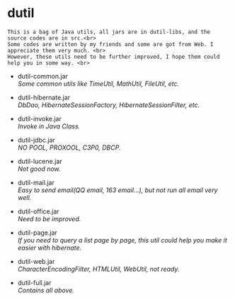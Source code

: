 dutil
=
    This is a bag of Java utils, all jars are in dutil-libs, and the source codes are in src.<br>
    Some codes are written by my friends and some are got from Web. I appreciate them very much. <br>
    However, these utils need to be further improved, I hope them could help you in some way. <br>
    
    
 - dutil-common.jar<br>
        *Some common utils like TimeUtil, MathUtil, FileUtil, etc.* 
 
 - dutil-hibernate.jar<br>
        *DbDao, HibernateSessionFactory, HibernateSessionFilter, etc.* 
 
 - dutil-invoke.jar<br>
        *Invoke in Java Class.* 

 - dutil-jdbc.jar<br>
        *NO POOL, PROXOOL, C3P0, DBCP.* 

 - dutil-lucene.jar<br>
        *Not good now.* 

 - dutil-mail.jar<br>
        *Easy to send email(QQ email, 163 email...), but not run all email very well.* 

 - dutil-office.jar<br>
        *Need to be improved.* 

 - dutil-page.jar<br>
        *If you need to query a list page by page, this util could help you make it easier with hibernate.* 
 
 - dutil-web.jar<br>
        *CharacterEncodingFilter, HTMLUtil, WebUtil, not ready.* 
 
 -  dutil-full.jar<br>
        *Contains all above.* 
